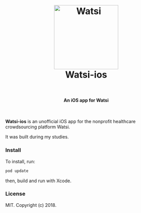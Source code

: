 <h1 align="center">
  <br>
  <a href="https://watsi.org"><img src="https://d1qb2nb5cznatu.cloudfront.net/startups/i/90458-bdca67d22fe3c295f9db420ebf498781-medium_jpg.jpg?buster=1400111641" alt="Watsi" width="200"></a>
  <br>
  Watsi-ios
  <br>
  <br>
</h1>

<h4 align="center">An iOS app for Watsi</h4>

<br>

**Watsi-ios** is an unofficial iOS app for the nonprofit healthcare crowdsourcing platform Watsi.

It was built during my studies.

### Install

To install, run:

```bash
pod update
```

then, build and run with Xcode.

### License

MIT. Copyright (c) 2018.